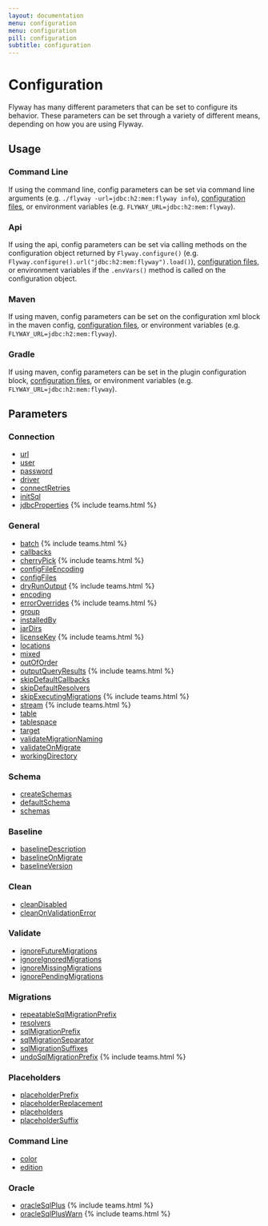 ```yaml
---
layout: documentation
menu: configuration
menu: configuration
pill: configuration
subtitle: configuration
---
```


# Configuration

Flyway has many different parameters that can be set to configure its behavior. These parameters can be set through a variety of different means, depending on how you are using Flyway.

## Usage

### Command Line
If using the command line, config parameters can be set via command line arguments (e.g. `./flyway -url=jdbc:h2:mem:flyway info`), [configuration files](/documentation/configfiles), or environment variables (e.g. `FLYWAY_URL=jdbc:h2:mem:flyway`).

### Api
If using the api, config parameters can be set via calling methods on the configuration object returned by `Flyway.configure()` (e.g. `Flyway.configure().url("jdbc:h2:mem:flyway").load()`), [configuration files](/documentation/configfiles), or environment variables if the `.envVars()` method is called on the configuration object.

### Maven
If using maven, config parameters can be set on the configuration xml block in the maven config, [configuration files](/documentation/configfiles), or environment variables (e.g. `FLYWAY_URL=jdbc:h2:mem:flyway`).

### Gradle
If using maven, config parameters can be set in the plugin configuration block, [configuration files](/documentation/configfiles), or environment variables (e.g. `FLYWAY_URL=jdbc:h2:mem:flyway`).

## Parameters

### Connection
- [url](/documentation/configuration/url)
- [user](/documentation/configuration/user)
- [password](/documentation/configuration/password)
- [driver](/documentation/configuration/driver)
- [connectRetries](/documentation/configuration/connectRetries)
- [initSql](/documentation/configuration/initSql)
- [jdbcProperties](/documentation/configuration/jdbcProperties) {% include teams.html %}

### General

- [batch](/documentation/configuration/batch) {% include teams.html %}
- [callbacks](/documentation/configuration/callbacks)
- [cherryPick](/documentation/configuration/cherryPick) {% include teams.html %}
- [configFileEncoding](/documentation/configuration/configFileEncoding)
- [configFiles](/documentation/configuration/configFiles)
- [dryRunOutput](/documentation/configuration/dryRunOutput) {% include teams.html %}
- [encoding](/documentation/configuration/encoding)
- [errorOverrides](/documentation/configuration/errorOverrides) {% include teams.html %}
- [group](/documentation/configuration/group)
- [installedBy](/documentation/configuration/installedBy)
- [jarDirs](/documentation/configuration/jarDirs)
- [licenseKey](/documentation/configuration/licenseKey) {% include teams.html %}
- [locations](/documentation/configuration/locations)
- [mixed](/documentation/configuration/mixed)
- [outOfOrder](/documentation/configuration/outOfOrder)
- [outputQueryResults](/documentation/configuration/outputQueryResults) {% include teams.html %}
- [skipDefaultCallbacks](/documentation/configuration/skipDefaultCallbacks)
- [skipDefaultResolvers](/documentation/configuration/skipDefaultResolvers)
- [skipExecutingMigrations](/documentation/configuration/skipExecutingMigrations) {% include teams.html %}
- [stream](/documentation/configuration/stream) {% include teams.html %}
- [table](/documentation/configuration/table)
- [tablespace](/documentation/configuration/tablespace)
- [target](/documentation/configuration/target)
- [validateMigrationNaming](/documentation/configuration/validateMigrationNaming)
- [validateOnMigrate](/documentation/configuration/validateOnMigrate)
- [workingDirectory](/documentation/configuration/workingDirectory)

### Schema
- [createSchemas](/documentation/configuration/createSchemas)
- [defaultSchema](/documentation/configuration/defaultSchema)
- [schemas](/documentation/configuration/schemas)

### Baseline
- [baselineDescription](/documentation/configuration/baselineDescription)
- [baselineOnMigrate](/documentation/configuration/baselineOnMigrate)
- [baselineVersion](/documentation/configuration/baselineVersion)

### Clean
- [cleanDisabled](/documentation/configuration/cleanDisabled)
- [cleanOnValidationError](/documentation/configuration/cleanOnValidationError)

### Validate
- [ignoreFutureMigrations](/documentation/configuration/ignoreFutureMigrations)
- [ignoreIgnoredMigrations](/documentation/configuration/ignoreIgnoredMigrations)
- [ignoreMissingMigrations](/documentation/configuration/ignoreMissingMigrations)
- [ignorePendingMigrations](/documentation/configuration/ignorePendingMigrations)

### Migrations
- [repeatableSqlMigrationPrefix](/documentation/configuration/repeatableSqlMigrationPrefix)
- [resolvers](/documentation/configuration/resolvers)
- [sqlMigrationPrefix](/documentation/configuration/sqlMigrationPrefix)
- [sqlMigrationSeparator](/documentation/configuration/sqlMigrationSeparator)
- [sqlMigrationSuffixes](/documentation/configuration/sqlMigrationSuffixes)
- [undoSqlMigrationPrefix](/documentation/configuration/undoSqlMigrationPrefix) {% include teams.html %}

### Placeholders
- [placeholderPrefix](/documentation/configuration/placeholderPrefix)
- [placeholderReplacement](/documentation/configuration/placeholderReplacement)
- [placeholders](/documentation/configuration/placeholders)
- [placeholderSuffix](/documentation/configuration/placeholderSuffix)

### Command Line
- [color](/documentation/configuration/cliColor)
- [edition](/documentation/configuration/edition)

### Oracle
- [oracleSqlPlus](/documentation/configuration/oracleSqlPlus) {% include teams.html %}
- [oracleSqlPlusWarn](/documentation/configuration/oracleSqlPlusWarn) {% include teams.html %}